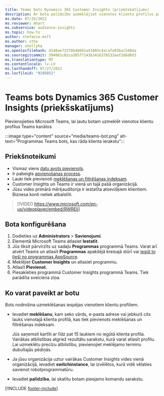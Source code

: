 ```yaml
---
title: Teams bots Dynamics 365 Customer Insights (priekšskatījums)
description: Ar bota palīdzību uzmeklējiet vienotos klientu profilus pakalpojumā Microsoft Teams.
ms.date: 07/25/2022
ms.reviewer: mhart
ms.subservice: audience-insights
ms.topic: how-to
author: stefanie-msft
ms.author: sthe
manager: shellyha
ms.openlocfilehash: d140ae72578b48091a41005c4acafe03bac540da
ms.sourcegitcommit: 594081c82ca385f7143b3416378533aaf2d6d0d3
ms.translationtype: MT
ms.contentlocale: lv-LV
ms.lasthandoff: 07/27/2022
ms.locfileid: "9195851"
---
```

# <a name="teams-bot-for-dynamics-365-customer-insights-preview"></a>Teams bots Dynamics 365 Customer Insights (priekšskatījums)

Pievienojieties Microsoft Teams, lai ļautu botam uzmeklēt vienotos klientu profilus Teams kanālos.

:::image type="content" source="media/teams-bot.png" alt-text="Programmas Teams bots, kas rāda klienta ierakstu":::

## <a name="prerequisites"></a>Priekšnoteikumi

- Vismaz viens [datu avots pievienots](data-sources.md).
- Ir pabeigts [apvienošanas process](data-unification.md).
- Lauki tiek pievienoti [meklēšanas un filtrēšanas indeksam](search-filter-index.md).
- Customer Insights un Teams ir vienā un tajā pašā organizācijā.
- Jūsu vides primārā mērķauditorija ir iestatīta atsevišķiem klientiem. Biznesa konti netiek atbalstīti.


> [!VIDEO https://www.microsoft.com/en-us/videoplayer/embed/RWRElj]

## <a name="configure-the-bot"></a>Bota konfigurēšana

1. Dodieties uz **Administrators** > **Savienojumi**.
1. Elementā Microsoft Teams atlasiet **Iestatīt**.
1. Jūs tiksit pārvirzīts uz sadaļu **Programmas** programmā Teams. Varat arī atvērt Teams un atlasīt **Programmas** apakšējā kreisajā stūrī vai [iegūt to tieši no programmas AppSource](https://go.microsoft.com/fwlink/?linkid=2124104).
1. Meklējiet **Customer Insights** un atlasiet programmu.
1. Atlasīt **Pievienot**.
1. Piesakieties programmā Customer Insights programmā Teams. Tiek parādīta sveiciena ziņa.

## <a name="things-you-can-do-with-the-bot"></a>Ko varat paveikt ar botu

Bots nodrošina uzmeklēšanas iespējas vienotiem klientu profiliem.

- Ievadiet **meklēšanu**, kam seko vārds, e-pasta adrese vai jebkurš cits lauks vienotajā klienta profilā, kas tiek pievienots meklēšanas un filtrēšanas indeksam.

  Jūs saņemsit kartīti ar līdz pat 15 laukiem no iegūtā klienta profila. Vairākas atbilstības atgriež rezultātu sarakstu, kurā varat atlasīt profilu. Lai uzmeklētu precīzu atbilstību, pievienojiet meklējamo terminu dubultajās pēdiņās.

- Ja jūsu organizācija uztur vairākas Customer Insights vides vienā organizācijā, ievadiet **switchinstance**, lai izvēlētos, kurā vidē vēlaties savienot robotprogrammatūru.

- Ievadiet **palīdzība**, lai skatītu botam pieejamo komandu sarakstu.  

[!INCLUDE [footer-include](includes/footer-banner.md)]